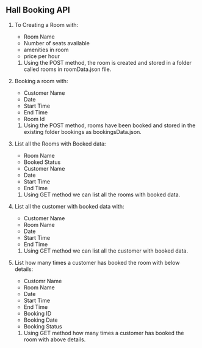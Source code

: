 ## Hall Booking API

1. To Creating a Room with:
   - Room Name
   - Number of seats available
   - amenities in room
   - price per hour

    1. Using the POST method, the room is created and stored in a folder called rooms in roomData.json file.

2. Booking a room with:
   - Customer Name
   - Date
   - Start Time
   - End Time
   - Room Id

    1. Using the POST method, rooms have been booked and stored in the existing folder bookings as bookingsData.json.

3. List all the Rooms with Booked data:
   - Room Name
   - Booked Status
   - Customer Name
   - Date
   - Start Time
   - End Time

   1. Using GET method we can list all the rooms with booked data.

4. List all the customer with booked data with:
   - Customer Name
   - Room Name
   - Date
   - Start Time
   - End Time

   1. Using GET method we can list all the customer with booked data.


5. List how many times a customer has booked the room with below details:
   - Customr Name
   - Room Name
   - Date
   - Start Time
   - End Time
   - Booking ID
   - Booking Date
   - Booking Status

   1. Using GET method how many times a customer has booked the room with above details.





